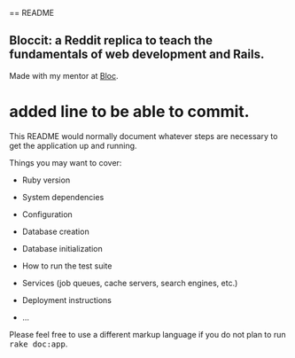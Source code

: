 == README

## Bloccit: a Reddit replica to teach the fundamentals of web development and Rails.

Made with my mentor at [Bloc](http://bloc.io).


# added line to be able to commit.

This README would normally document whatever steps are necessary to get the
application up and running.

Things you may want to cover:

* Ruby version

* System dependencies

* Configuration

* Database creation

* Database initialization

* How to run the test suite

* Services (job queues, cache servers, search engines, etc.)

* Deployment instructions

* ...


Please feel free to use a different markup language if you do not plan to run
<tt>rake doc:app</tt>.
